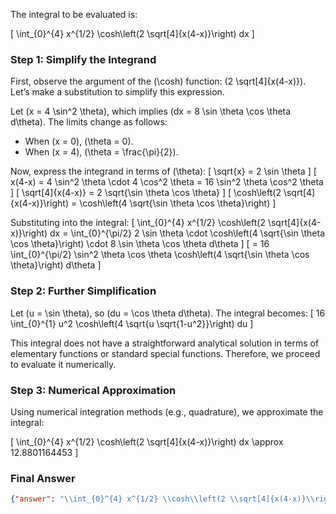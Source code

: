 The integral to be evaluated is:

\[
\int_{0}^{4} x^{1/2} \cosh\left(2 \sqrt[4]{x(4-x)}\right) dx
\]

### Step 1: Simplify the Integrand
First, observe the argument of the \(\cosh\) function: \(2 \sqrt[4]{x(4-x)}\). Let’s make a substitution to simplify this expression.

Let \(x = 4 \sin^2 \theta\), which implies \(dx = 8 \sin \theta \cos \theta d\theta\). The limits change as follows:
- When \(x = 0\), \(\theta = 0\).
- When \(x = 4\), \(\theta = \frac{\pi}{2}\).

Now, express the integrand in terms of \(\theta\):
\[
\sqrt{x} = 2 \sin \theta
\]
\[
x(4-x) = 4 \sin^2 \theta \cdot 4 \cos^2 \theta = 16 \sin^2 \theta \cos^2 \theta
\]
\[
\sqrt[4]{x(4-x)} = 2 \sqrt{\sin \theta \cos \theta}
\]
\[
\cosh\left(2 \sqrt[4]{x(4-x)}\right) = \cosh\left(4 \sqrt{\sin \theta \cos \theta}\right)
\]

Substituting into the integral:
\[
\int_{0}^{4} x^{1/2} \cosh\left(2 \sqrt[4]{x(4-x)}\right) dx = \int_{0}^{\pi/2} 2 \sin \theta \cdot \cosh\left(4 \sqrt{\sin \theta \cos \theta}\right) \cdot 8 \sin \theta \cos \theta d\theta
\]
\[
= 16 \int_{0}^{\pi/2} \sin^2 \theta \cos \theta \cosh\left(4 \sqrt{\sin \theta \cos \theta}\right) d\theta
\]

### Step 2: Further Simplification
Let \(u = \sin \theta\), so \(du = \cos \theta d\theta\). The integral becomes:
\[
16 \int_{0}^{1} u^2 \cosh\left(4 \sqrt{u \sqrt{1-u^2}}\right) du
\]

This integral does not have a straightforward analytical solution in terms of elementary functions or standard special functions. Therefore, we proceed to evaluate it numerically.

### Step 3: Numerical Approximation
Using numerical integration methods (e.g., quadrature), we approximate the integral:

\[
\int_{0}^{4} x^{1/2} \cosh\left(2 \sqrt[4]{x(4-x)}\right) dx \approx 12.8801164453
\]

### Final Answer
```json
{"answer": "\\int_{0}^{4} x^{1/2} \\cosh\\left(2 \\sqrt[4]{x(4-x)}\\right) dx", "numerical_answer": "12.8801164453"}
```